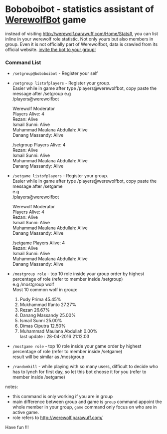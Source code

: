 # Boboboibot - statistics assistant of [WerewolfBot](https://telegram.me/werewolfbot) game
instead of visiting http://werewolf.parawuff.com/Home/Stats#, you can list inline in your werewolf role statistic. Not only yours but also members in group.
Even it is not officially part of Werewolfbot, data is crawled from its official website.
[invite the bot to your group!](https://telegram.me/boboibot)

### Command List
- `/setgroup@boboboibot` - Register your self
- `/setgroup listofplayers` - Register your group.  
    Easier while in game after type /players@werewolfbot, copy paste the message after /setgroup e.g  
    /players@werewolfbot  
      
    Werewolf Moderator  
    Players Alive: 4  
    Rezan: Alive  
    Ismail Sunni: Alive  
    Muhammad Maulana Abdullah: Alive  
    Danang Massandy: Alive  
      
    /setgroup Players Alive: 4  
    Rezan: Alive  
    Ismail Sunni: Alive  
    Muhammad Maulana Abdullah: Alive  
    Danang Massandy: Alive  

- `/setgame listofplayers` - Register your group.  
    Easier while in game after type /players@werewolfbot, copy paste the message after /setgame  
    e.g  
    /players@werewolfbot  
    
    Werewolf Moderator  
    Players Alive: 4  
    Rezan: Alive  
    Ismail Sunni: Alive  
    Muhammad Maulana Abdullah: Alive  
    Danang Massandy: Alive  
    
    /setgame Players Alive: 4  
    Rezan: Alive  
    Ismail Sunni: Alive  
    Muhammad Maulana Abdullah: Alive  
    Danang Massandy: Alive  

- `/mostgroup role` - top 10 role inside your group order by highest percentage of role (refer to member inside /setgroup)  
    e.g
    /mostgroup wolf  
    Most 10 common wolf in group:  
    1. Pudy Prima 45.45%  
    2. Mukhammad Ifanto 27.27%  
    3. Rezan 26.67%  
    4. Danang Massandy 25.00%  
    5. Ismail Sunni 25.00%  
    6. Dimas Ciputra 12.50%  
    7. Muhammad Maulana Abdullah 0.00%  
    last update : 28-04-2016 21:12:03  
- `/mostgame role` - top 10 role inside your game order by highest percentage of role (refer to member inside /setgame)  
    result  will be similar as /mostgroup 
- `/randomkill` - while playing with so many users, difficult to decide who has to lynch for first day, so let this bot choose it for you (refer to member inside /setgame)

notes:
- this command is only working if you are in group
- main difference between group and game is `group` command appoint the whole member in your group, `game` command only focus on who are in active game.
- role refers to http://werewolf.parawuff.com/

Have fun !!!
